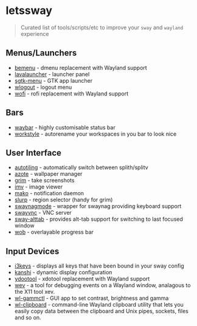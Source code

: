 # letssway
> Curated list of tools/scripts/etc to improve your `sway` and `wayland` experience

## Menus/Launchers
- [bemenu](https://github.com/Cloudef/bemenu) - dmenu replacement with Wayland support
- [lavalauncher](https://git.sr.ht/%7Eleon_plickat/lavalauncher) - launcher panel
- [sgtk-menu](https://github.com/nwg-piotr/sgtk-menu) - GTK app launcher
- [wlogout](https://github.com/ArtsyMacaw/wlogout) - logout menu
- [wofi](https://hg.sr.ht/~scoopta/wofi) - rofi replacement with Wayland support

## Bars
- [waybar](https://github.com/Alexays/Waybar) - highly customisable status bar
- [workstyle](https://github.com/pierrechevalier83/workstyle) - autorename your workspaces in you bar to look nice

## User Interface
- [autotiling](https://github.com/nwg-piotr/autotiling) - automatically switch between splith/splitv
- [azote](https://github.com/nwg-piotr/azote) - wallpaper manager
- [grim](https://github.com/emersion/grim) - take screenshots
- [imv](https://github.com/eXeC64/imv) - image viewer
- [mako](https://github.com/emersion/mako) - notification daemon
- [slurp](https://github.com/emersion/slurp) - region selector (handy for grim)
- [swaynagmode](https://github.com/b0o/swaynagmode) - wrapper for swaynag providing keyboard support
- [swayvnc](https://github.com/any1/wayvnc) - VNC server
- [sway-alttab](https://github.com/reisub0/sway-alttab) - provides alt-tab support for switching to last focused window
- [wob](https://github.com/francma/wob) - overlayable progress bar

## Input Devices
- [i3keys](https://github.com/RasmusLindroth/i3keys) - displays all keys that have been bound in your sway config
- [kanshi](https://github.com/emersion/kanshi) - dynamic display configuration
- [ydootool](https://github.com/ReimuNotMoe/ydotool) - xdotool replacement with Wayland support
- [wev](https://git.sr.ht/~sircmpwn/wev) - a tool for debugging events on a Wayland window, analagous to the X11 tool xev.
- [wl-gammctl](https://github.com/mischw/wl-gammactl) - GUI app to set contrast, brightness and gamma
- [wl-clipboard](https://github.com/bugaevc/wl-clipboard) - command-line Wayland clipboard utility that lets you easily copy data between the clipboard and Unix pipes, sockets, files and so on.

